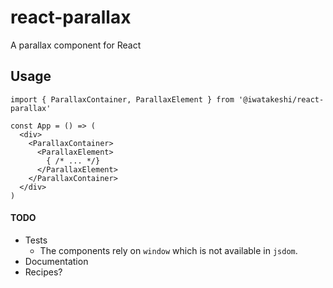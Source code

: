 # react-parallax
A parallax component for React

## Usage

```tsx
import { ParallaxContainer, ParallaxElement } from '@iwatakeshi/react-parallax'

const App = () => (
  <div>
    <ParallaxContainer>
      <ParallaxElement>
        { /* ... */}
      </ParallaxElement>
    </ParallaxContainer>
  </div>
)
```

#### TODO
  * Tests
    * The components rely on `window` which is not available in `jsdom`.
  * Documentation
  * Recipes?
